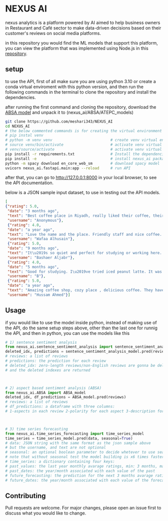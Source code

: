 # NEXUS AI

nexus analytics is a platform powered by AI aimed to help
business owners in Restaurant and Café sector to make data-driven
decisions based on their customer's reviews on social
media platforms.

in this repository you would find the ML models that support this platform, you can view the platform that was implemented using Node.js in this [repository](https://github.com/SimplyRayan/Nexus-Backend). 

## setup

to use the API, first of all make sure you are using python 3.10 or create a conda virtual enviroment with this python version, and then run the following commands in the terminal to clone the repository and install the dependencies.

after running the first command and cloning the repository, download the [ABSA model](https://drive.google.com/file/d/1uSpLTYWCDUMujGy-NqDu-nPhpyzZGRwv/view?usp=sharing) and unpack it to (nexus_ai/ABSA/ATEPC_models)
```bash
git clone https://github.com/meshari343/NEXUS_AI
cd NEXUS_AI
# the below commented commands is for creating the virtual environment and they are optional:
# pip instal venv
# python -m venv venv                          # create venv virtual environment
# source venv/bin/activate                     # activate venv virtual environment for (linux)
# venv/source/activate                         # activate venv virtual environment for (windows)
pip install -r requirements.txt                # Install the dependencies
pip install -e                                 # install nexus_ai package
python -m spacy download en_core_web_sm        # download spacy model
uvicorn nexus_ai.fastapi.main:app --reload     # run API
```
after that, you can go to http://127.0.0.1:8000 in your local browser, to see the API documentation.

below is a JSON sample input dataset, to use in testing out the API models.
```json
[
{"rating": 5.0,
 "date": "3 months ago",
 "text": "Best coffee place in Riyadh, really liked their coffee, their staff, the atmosphere is quite good to!",
 "username": "Anonymous"},
 {"rating": 4.0,
 "date": "a year ago",
 "text": "Love the name and the place. Friendly staff and nice coffee. Good place to study and work. There is wifi. I liked the colors of the ceramic cups but they should get the perfect size for the flat white. They served my flat white in a large cup \u201c latte cup\u201d",
 "username": "Wafaa Alhusain"},
 {"rating": 5.0,
 "date": "9 months ago",
 "text": "It\u2019s so quiet and perfect for studying or working here. The staff is friendly and very helpful. Try their honey cake & caramel bites, sooo good!.",
 "username": "Bashaer Aljabr"},
 {"rating": 4.0,
 "date": "5 months ago",
 "text": "Good for studying. I\u2019ve tried iced peanut latte. It was good but there is no taste of peanut butter. They have free internet access. They don\u2019t have almond milk. The sweets are below average. You can book a meeting room.",
 "username": "B"},
 {"rating": 5.0,
 "date": "a year ago",
 "text": "Amazing coffee shop, cozy place , delicious coffee. They have workstations and meeting rooms, the place just speaks productivity, great for doing work or studying ! Definitely coming back .",
 "username": "Hussam Ahmed"}]
```

## Usage

if you would like to use the model inside python, instead of making use of the API, do the same setup steps above, other than the last one for runnig the API, and then in python, you can use the models like this
```python
# 1) sentence sentiment analysis
from nexus_ai.sentence_sentiment_analysis import sentence_sentiment_analysis_model
deleted_idx, predictions = sentence_sentiment_analysis_model.pred(reviews)
# reviews: a list of reviews
# predictions: the prediction for each review 
# deleted_idx: zero-length reviews/non-English reviews are gonna be deleted 
# and the deleted indexes are returned 



# 2) aspect based sentiment analysis (ABSA)
from nexus_ai.ABSA import ABSA_model
deleted_idx, df_predictions = ABSA_model.pred(reviews)
# reviews: a list of reviews
# df_predictions: a dataframe with three columns: 
# 1-aspects in each review 2-polarity for each aspect 3-description for each aspect



# 3) time series forecasting 
from nexus_ai.time_series_forecasting import time_series_model
time_series = time_series_model.pred(data, seasonal=True)
# data: JSON string with the same format as the json sample above 
# but the username, and text are not optional
# seasonal: an optional boolean parameter to decide whetever to use seasonal_test 
# note that without seasonal test the model building is x6 times faster
# time_series: a dictionary containing four keys:
# past_values: the last year monthly avarage ratings, min: 3 months, max: 12 months
# past_dates: the year/month associated with each value of the past
# future_forecasting: the prediction for the next 3 months avarage ratings
# future_dates: the year/month associated with each value of the forecasted future
```


## Contributing
Pull requests are welcome. For major changes, please open an issue first to discuss what you would like to change.